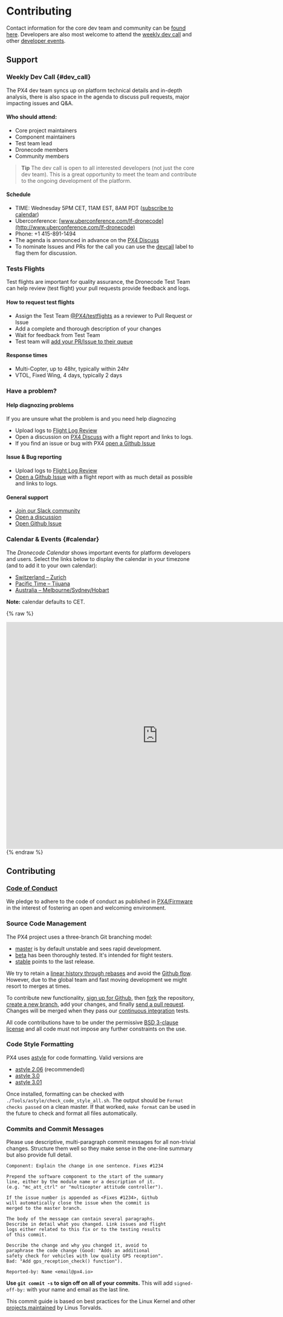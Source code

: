 # Contributing

Contact information for the core dev team and community can be [found here](../README.md#support). 
Developers are also most welcome to attend the [weekly dev call](#dev_call) and other [developer events](#calendar).

## Support

### Weekly Dev Call {#dev_call}

The PX4 dev team syncs up on platform technical details and in-depth analysis, there is also space in the agenda to discuss pull requests, major impacting issues and Q&A.

#### Who should attend:

* Core project maintainers
* Component maintainers
* Test team lead
* Dronecode members
* Community members

> **Tip** The dev call is open to all interested developers (not just the core dev team). 
> This is a great opportunity to meet the team and contribute to the ongoing development of the platform.

#### Schedule

* TIME: Wednesday 5PM CET, 11AM EST, 8AM PDT \([subscribe to calendar](https://calendar.google.com/calendar/ical/px4.io_fs35jm7ugmvahv5juhhr3tkkf0%40group.calendar.google.com/public/basic.ics)\)
* Uberconference: [www.uberconference.com/lf-dronecode](http://www.uberconference.com/lf-dronecode)
* Phone: +1 415-891-1494
* The agenda is announced in advance on the [PX4 Discuss](http://discuss.px4.io/c/weekly-dev-call)
* To nominate Issues and PRs for the call you can use the [devcall](https://github.com/PX4/Firmware/labels/devcall) label to flag them for discussion.

### Tests Flights

Test flights are important for quality assurance, the Dronecode Test Team can help review (test flight) your pull requests provide feedback and logs.

#### How to request test flights

* Assign the Test Team [@PX4/testflights](https://github.com/orgs/PX4/teams/testflights) as a reviewer to Pull Request or Issue
* Add a complete and thorough description of your changes
* Wait for feedback from Test Team
* Test team will [add your PR/Issue to their queue](https://github.com/PX4/Firmware/projects/18)

#### Response times

* Multi-Copter, up to 48hr, typically within 24hr
* VTOL, Fixed Wing, 4 days, typically 2 days

### Have a problem?

#### Help diagnozing problems

If you are unsure what the problem is and you need help diagnozing

* Upload logs to [Flight Log Review](http://logs.px4.io/)
* Open a discussion on [PX4 Discuss](http://discuss.px4.io/) with a flight report and links to logs.
* If you find an issue or bug with PX4 [open a Github Issue](https://github.com/PX4/Devguide/issues)

#### Issue & Bug reporting

* Upload logs to [Flight Log Review](http://logs.px4.io/)
* [Open a Github Issue](https://github.com/PX4/Devguide/issues) with a flight report with as much detail as possible and links to logs.

#### General support
* [Join our Slack community](http://slack.px4.io/)
* [Open a discussion](http://discuss.px4.io)
* [Open Github Issue](https://github.com/PX4/Devguide/issues)


### Calendar & Events {#calendar}

The *Dronecode Calendar* shows important events for platform developers and users. 
Select the links below to display the calendar in your timezone (and to add it to your own calendar):
* [Switzerland – Zurich](https://calendar.google.com/calendar/embed?src=linuxfoundation.org_g21tvam24m7pm7jhev01bvlqh8%40group.calendar.google.com&ctz=Europe%2FZurich)
* [Pacific Time – Tijuana](https://calendar.google.com/calendar/embed?src=linuxfoundation.org_g21tvam24m7pm7jhev01bvlqh8%40group.calendar.google.com&ctz=America%2FTijuana)
* [Australia – Melbourne/Sydney/Hobart](https://calendar.google.com/calendar/embed?src=linuxfoundation.org_g21tvam24m7pm7jhev01bvlqh8%40group.calendar.google.com&ctz=Australia%2FSydney)

**Note:** calendar defaults to CET.


{% raw %}
<iframe src="https://calendar.google.com/calendar/embed?title=Dronecode%20Calendar&amp;mode=WEEK&amp;height=600&amp;wkst=1&amp;bgcolor=%23FFFFFF&amp;src=linuxfoundation.org_g21tvam24m7pm7jhev01bvlqh8%40group.calendar.google.com&amp;color=%23691426&amp;ctz=Europe%2FZurich" style="border-width:0" width="800" height="600" frameborder="0" scrolling="no"></iframe>
{% endraw %}


## Contributing

### [Code of Conduct](https://github.com/PX4/Firmware/blob/master/CODE_OF_CONDUCT.md)

We pledge to adhere to the code of conduct as published in [PX4/Firmware](https://github.com/PX4/Firmware/blob/master/CODE_OF_CONDUCT.md) in the interest of fostering an open and welcoming environment.


### Source Code Management

The PX4 project uses a three-branch Git branching model:

* [master](https://github.com/px4/firmware/tree/master) is by default unstable and sees rapid development.
* [beta](https://github.com/px4/firmware/tree/beta) has been thoroughly tested. It's intended for flight testers.
* [stable](https://github.com/px4/firmware/tree/stable) points to the last release.

We try to retain a [linear history through rebases](https://www.atlassian.com/git/tutorials/rewriting-history) and avoid the [Github flow](https://guides.github.com/introduction/flow/). However, due to the global team and fast moving development we might resort to merges at times.

To contribute new functionality, [sign up for Github](https://help.github.com/articles/signing-up-for-a-new-github-account/), then [fork](https://help.github.com/articles/fork-a-repo/) the repository, [create a new branch](https://help.github.com/articles/creating-and-deleting-branches-within-your-repository/), add your changes, and finally [send a pull request](https://help.github.com/articles/using-pull-requests/). Changes will be merged when they pass our [continuous integration](https://en.wikipedia.org/wiki/Continuous_integration) tests.

All code contributions have to be under the permissive [BSD 3-clause license](https://opensource.org/licenses/BSD-3-Clause) and all code must not impose any further constraints on the use.

### Code Style Formatting

PX4 uses [astyle](http://astyle.sourceforge.net/) for code formatting. Valid versions are
* [astyle 2.06](https://sourceforge.net/projects/astyle/files/astyle/astyle%202.06/) (recommended)
* [astyle 3.0](https://sourceforge.net/projects/astyle/files/astyle/astyle%203.0/)
* [astyle 3.01](https://sourceforge.net/projects/astyle/files/)

Once installed, formatting can be checked with `./Tools/astyle/check_code_style_all.sh`. The output should be `Format checks passed` on a clean master. If that worked, `make format` can be used in the future to check and format all files automatically.


### Commits and Commit Messages

Please use descriptive, multi-paragraph commit messages for all non-trivial changes. Structure them well so they make sense in the one-line summary but also provide full detail.

```
Component: Explain the change in one sentence. Fixes #1234

Prepend the software component to the start of the summary
line, either by the module name or a description of it.
(e.g. "mc_att_ctrl" or "multicopter attitude controller").

If the issue number is appended as <Fixes #1234>, Github
will automatically close the issue when the commit is
merged to the master branch.

The body of the message can contain several paragraphs.
Describe in detail what you changed. Link issues and flight
logs either related to this fix or to the testing results
of this commit.

Describe the change and why you changed it, avoid to
paraphrase the code change (Good: "Adds an additional
safety check for vehicles with low quality GPS reception".
Bad: "Add gps_reception_check() function").

Reported-by: Name <email@px4.io>
```

**Use **`git commit -s`** to sign off on all of your commits.** This will add `signed-off-by:` with your name and email as the last line.

This commit guide is based on best practices for the Linux Kernel and other [projects maintained](https://github.com/torvalds/subsurface/blob/a48494d2fbed58c751e9b7e8fbff88582f9b2d02/README#L88-L115) by Linus Torvalds.
